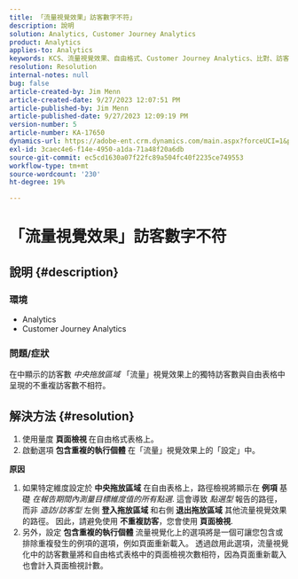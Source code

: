 ```yaml
---
title: 「流量視覺效果」訪客數字不符」
description: 說明
solution: Analytics, Customer Journey Analytics
product: Analytics
applies-to: Analytics
keywords: KCS、流量視覺效果、自由格式、Customer Journey Analytics、比對、訪客
resolution: Resolution
internal-notes: null
bug: false
article-created-by: Jim Menn
article-created-date: 9/27/2023 12:07:51 PM
article-published-by: Jim Menn
article-published-date: 9/27/2023 12:09:19 PM
version-number: 5
article-number: KA-17650
dynamics-url: https://adobe-ent.crm.dynamics.com/main.aspx?forceUCI=1&pagetype=entityrecord&etn=knowledgearticle&id=e354eb7a-2e5d-ee11-be6f-6045bd006268
exl-id: 3caec4e6-f14e-4950-a1da-71a48f20a6db
source-git-commit: ec5cd1630a07f22fc89a504fc40f2235ce749553
workflow-type: tm+mt
source-wordcount: '230'
ht-degree: 19%

---
```


# 「流量視覺效果」訪客數字不符

## 說明 {#description}


### <b>環境</b>

- Analytics
- Customer Journey Analytics




### <b>問題/症狀</b>

在中顯示的訪客數 *中央拖放區域* 「流量」視覺效果上的獨特訪客數與自由表格中呈現的不重複訪客數不相符。


## 解決方法 {#resolution}


1. 使用量度 <b>頁面檢視 </b>在自由格式表格上。
2. 啟動選項 <b>包含重複的執行個體</b> 在「流量」視覺效果上的「設定」中。




<b>原因</b>

1. 如果特定維度設定於 <b>中央拖放區域</b> 在自由表格上，路徑檢視將顯示在 <b>例項</b> 基礎 *在報告期間內測量目標維度值的所有點選*. 這會導致 *點選型* 報告的路徑，而非 *造訪/訪客型* 左側 <b>登入拖放區域</b> 和右側 <b>退出拖放區域</b> 其他流量視覺效果的路徑。 因此，請避免使用 <b>不重複訪客</b>，您會使用 <b>頁面檢視</b>.
2. 另外，設定 <b>包含重複的執行個體</b> 流量視覺化上的選項將是一個可讓您包含或排除重複發生的例項的選項，例如頁面重新載入。 透過啟用此選項，流量視覺化中的訪客數量將和自由格式表格中的頁面檢視次數相符，因為頁面重新載入也會計入頁面檢視計數。
